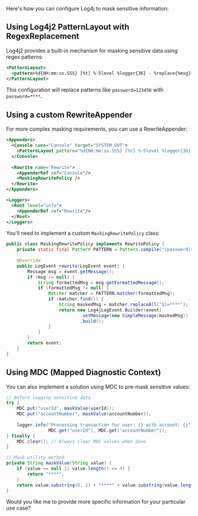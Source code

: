 
Here's how you can configure Log4j to mask sensitive information:

## Using Log4j2 PatternLayout with RegexReplacement

Log4j2 provides a built-in mechanism for masking sensitive data using regex patterns:

```xml
<PatternLayout>
  <pattern>%d{HH:mm:ss.SSS} [%t] %-5level %logger{36} - %replace{%msg}{(password|ssn|credit|card)=\w+}{$1=****}%n</pattern>
</PatternLayout>
```

This configuration will replace patterns like `password=123456` with `password=****`.

## Using a custom RewriteAppender

For more complex masking requirements, you can use a RewriteAppender:

```xml
<Appenders>
  <Console name="Console" target="SYSTEM_OUT">
    <PatternLayout pattern="%d{HH:mm:ss.SSS} [%t] %-5level %logger{36} - %msg%n"/>
  </Console>
  
  <Rewrite name="Rewrite">
    <AppenderRef ref="Console"/>
    <MaskingRewritePolicy />
  </Rewrite>
</Appenders>

<Loggers>
  <Root level="info">
    <AppenderRef ref="Rewrite"/>
  </Root>
</Loggers>
```

You'll need to implement a custom `MaskingRewritePolicy` class:

```java
public class MaskingRewritePolicy implements RewritePolicy {
    private static final Pattern PATTERN = Pattern.compile("(password|ssn|credit|card)=([^,}\\s]+)");
    
    @Override
    public LogEvent rewrite(LogEvent event) {
        Message msg = event.getMessage();
        if (msg != null) {
            String formattedMsg = msg.getFormattedMessage();
            if (formattedMsg != null) {
                Matcher matcher = PATTERN.matcher(formattedMsg);
                if (matcher.find()) {
                    String maskedMsg = matcher.replaceAll("$1=****");
                    return new Log4jLogEvent.Builder(event)
                            .setMessage(new SimpleMessage(maskedMsg))
                            .build();
                }
            }
        }
        return event;
    }
}
```

## Using MDC (Mapped Diagnostic Context)

You can also implement a solution using MDC to pre-mask sensitive values:

```java
// Before logging sensitive data
try {
    MDC.put("userId", maskValue(userId));
    MDC.put("accountNumber", maskValue(accountNumber));
    
    logger.info("Processing transaction for user: {} with account: {}", 
                MDC.get("userId"), MDC.get("accountNumber"));
} finally {
    MDC.clear(); // Always clear MDC values when done
}

// Mask utility method
private String maskValue(String value) {
    if (value == null || value.length() <= 4) {
        return "****";
    }
    return value.substring(0, 2) + "****" + value.substring(value.length() - 2);
}
```

Would you like me to provide more specific information for your particular use case?